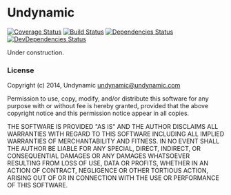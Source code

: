 # Undynamic
[![Coverage Status](https://img.shields.io/coveralls/undynamic/node-undynamic.svg)](https://coveralls.io/r/undynamic/node-undynamic)
[![Build Status](https://secure.travis-ci.org/undynamic/node-undynamic.png)](https://travis-ci.org/undynamic/node-undynamic)
[![Dependencies Status](https://david-dm.org/undynamic/node-undynamic.png)](https://david-dm.org/undynamic/node-undynamic)
[![DevDependencies Status](https://david-dm.org/undynamic/node-undynamic/dev-status.png)](https://davhttps://developers.google.com/protocol-buffers/id-dm.org/undynamic/node-undynamic)

Under construction.

### License

Copyright (c) 2014, Undynamic <undynamic@undynamic.com>

Permission to use, copy, modify, and/or distribute this software for any purpose
with or without fee is hereby granted, provided that the above copyright notice
and this permission notice appear in all copies.

THE SOFTWARE IS PROVIDED "AS IS" AND THE AUTHOR DISCLAIMS ALL WARRANTIES WITH
REGARD TO THIS SOFTWARE INCLUDING ALL IMPLIED WARRANTIES OF MERCHANTABILITY AND
FITNESS. IN NO EVENT SHALL THE AUTHOR BE LIABLE FOR ANY SPECIAL, DIRECT,
INDIRECT, OR CONSEQUENTIAL DAMAGES OR ANY DAMAGES WHATSOEVER RESULTING FROM LOSS
OF USE, DATA OR PROFITS, WHETHER IN AN ACTION OF CONTRACT, NEGLIGENCE OR OTHER
TORTIOUS ACTION, ARISING OUT OF OR IN CONNECTION WITH THE USE OR PERFORMANCE OF
THIS SOFTWARE.
